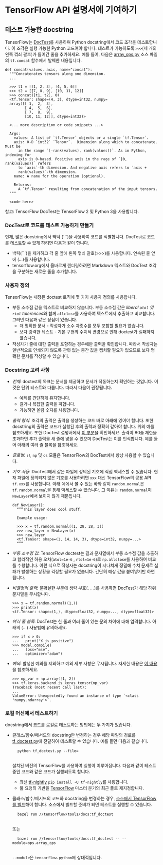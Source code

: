 # TensorFlow API 설명서에 기여하기

## 테스트 가능한 docstring

TensorFlow는 [DocTest](https://docs.python.org/3/library/doctest.html)를 사용하여 Python docstring에서 코드 조각을 테스트합니다. 이 조각은 실행 가능한 Python 코드여야 합니다. 테스트가 가능하도록 `>>>`(세 개의 왼쪽 꺾쇠 괄호)가 들어간 줄을 추가하세요. 예를 들어, 다음은 [array_ops.py](https://www.tensorflow.org/code/tensorflow/python/ops/array_ops.py) 소스 파일의 `tf.concat` 함수에서 발췌한 내용입니다.

```
def concat(values, axis, name="concat"):
  """Concatenates tensors along one dimension.
  ...

  >>> t1 = [[1, 2, 3], [4, 5, 6]]
  >>> t2 = [[7, 8, 9], [10, 11, 12]]
  >>> concat([t1, t2], 0)
  <tf.Tensor: shape=(4, 3), dtype=int32, numpy=
  array([[ 1,  2,  3],
         [ 4,  5,  6],
         [ 7,  8,  9],
         [10, 11, 12]], dtype=int32)>

  <... more description or code snippets ...>

  Args:
    values: A list of `tf.Tensor` objects or a single `tf.Tensor`.
    axis: 0-D `int32` `Tensor`.  Dimension along which to concatenate. Must be
      in the range `[-rank(values), rank(values))`. As in Python, indexing for
      axis is 0-based. Positive axis in the rage of `[0, rank(values))` refers
      to `axis`-th dimension. And negative axis refers to `axis +
      rank(values)`-th dimension.
    name: A name for the operation (optional).

    Returns:
      A `tf.Tensor` resulting from concatenation of the input tensors.
  """

  <code here>
```

참고: TensorFlow DocTest는 TensorFlow 2 및 Python 3을 사용합니다.

### DocTest로 코드를 테스트 가능하게 만들기

현재, 많은 docstring에서 백틱 (```)을 사용하여 코드를 식별합니다. DocTest로 코드를 테스트할 수 있게 하려면 다음과 같이 합니다.

- 백틱(```)을 제거하고 각 줄 앞에 왼쪽 꺾쇠 괄호(>>>)를 사용합니다. 연속된 줄 앞에 (...)를 사용합니다.
- tensorflow.org에서 올바르게 렌더링하려면 Markdown 텍스트와 DocTest 조각을 구분하는 새로운 줄을 추가합니다.

### 사용자 정의

TensorFlow는 내장된 doctest 로직에 몇 가지 사용자 정의를 사용합니다.

- 부동 소수점 값을 텍스트로 비교하지 않습니다. 부동 소수점 값은 *liberal `atol` 및 `rtol` tolerences*와 함께 `allclose`를 사용하여 텍스트에서 추출하고 비교합니다. 그러면 다음과 같은 장점이 있습니다.
    - 더 명확한 문서 - 작성자가 소수 자릿수를 모두 포함할 필요가 없습니다.
    - 보다 강력한 테스트 - 기본 구현의 수치적 변경으로 인해 doctest가 실패하지 않습니다.
- 작성자가 줄에 대한 출력을 포함하는 경우에만 출력을 확인합니다. 따라서 작성자는 일반적으로 인쇄되지 않도록 관련 없는 중간 값을 캡처할 필요가 없으므로 보다 명확한 문서를 작성할 수 있습니다.

### Docstring 고려 사항

- *전체*: doctest의 목표는 문서를 제공하고 문서가 작동하는지 확인하는 것입니다. 이것은 단위 테스트와 다릅니다. 따라서 다음이 권장됩니다.

    - 예제를 간단하게 유지합니다.
    - 길거나 복잡한 출력을 피합니다.
    - 가능하면 올림 숫자를 사용합니다.

- *출력 형식*: 조각의 출력은 출력을 생성하는 코드 바로 아래에 있어야 합니다. 또한 docstring의 출력은 코드가 실행된 후의 출력과 정확히 같아야 합니다. 위의 예를 참조하세요. 또한 DocTest 설명서에서 [이 부분](https://docs.python.org/3/library/doctest.html#warnings)을 확인하세요. 출력이 80줄 제한을 초과하면 추가 출력을 새 줄에 넣을 수 있으며 DocTest는 이를 인식합니다. 예를 들어 아래의 여러 줄 블록을 참조하세요.

- *글로벌*: <code><code data-md-type="codespan">tf</code></code>, `np` 및 `os` 모듈은 TensorFlow의 DocTest에서 항상 사용할 수 있습니다.

- *기호 사용*: DocTest에서 같은 파일에 정의된 기호에 직접 액세스할 수 있습니다. 현재 파일에 정의되지 않은 기호를 사용하려면 `xxx` 대신 TensorFlow의 공용 API `tf.xxx`를 사용합니다. 아래 예에서 볼 수 있는 바와 같이 <code>random.normal</code>은 <code>tf.random.normal</code>을 통해 액세스할 수 있습니다. 그 이유는 <code>random.normal</code>이 `NewLayer`에서 보이지 않기 때문입니다.

    ```
    def NewLayer():
      “””This layer does cool stuff.

      Example usage:

      >>> x = tf.random.normal((1, 28, 28, 3))
      >>> new_layer = NewLayer(x)
      >>> new_layer
      <tf.Tensor: shape=(1, 14, 14, 3), dtype=int32, numpy=...>
      “””
    ```

- *부동 소수점 값*: TensorFlow doctest는 결과 문자열에서 부동 소수점 값을 추출하고 합리적인 허용 오차(`atol=1e-6` , `rtol=1e-6`)로 `np.allclose`를 사용하여 비교를 수행합니다. 이런 식으로 작성자는 docstring이 지나치게 정밀해 수치 문제로 실패가 발생하는 상황을 걱정할 필요가 없습니다. 간단히 예상 값을 붙여넣기만 하면 됩니다.

- *비결정적 출력*: 불확실한 부분에 생략 부호(`...`)를 사용하면 DocTest가 해당 하위 문자열을 무시합니다.

    ```
    >>> x = tf.random.normal((1,))
    >>> print(x)
    <tf.Tensor: shape=(1,), dtype=float32, numpy=..., dtype=float32)>
    ```

- *여러 줄 블록*: DocTest는 한 줄과 여러 줄이 있는 문의 차이에 대해 엄격합니다. 아래의 (...) 사용법에 유의하세요.

    ```
    >>> if x > 0:
    ...   print("X is positive")
    >>> model.compile(
    ...   loss="mse",
    ...   optimizer="adam")
    ```

- *예외*: 발생한 예외를 제외하고 예외 세부 사항은 무시됩니다. 자세한 내용은 [이 내용](https://docs.python.org/3/library/doctest.html#doctest.IGNORE_EXCEPTION_DETAIL)을 참조하세요.

    ```
    >>> np_var = np.array([1, 2])
    >>> tf.keras.backend.is_keras_tensor(np_var)
    Traceback (most recent call last):
    ...
    ValueError: Unexpectedly found an instance of type `<class 'numpy.ndarray'>`.
    ```

### 로컬 머신에서 테스트하기

docstring에서 코드를 로컬로 테스트하는 방법에는 두 가지가 있습니다.

- 클래스/함수/메서드의 docstring만 변경하는 경우 해당 파일의 경로를 [tf_doctest.py](https://www.tensorflow.org/code/tensorflow/tools/docs/tf_doctest.py)에 전달하여 테스트할 수 있습니다. 예를 들면 다음과 같습니다.

    <pre class="prettyprint lang-bsh">
    <code class="devsite-terminal">python tf_doctest.py --file=</code>
    </pre>

    설치된 버전의 TensorFlow를 사용하여 실행이 이루어집니다. 다음과 같이 테스트 중인 코드와 같은 코드가 실행되도록 합니다.

    - 최신 [tf-nightly](https://pypi.org/project/tf-nightly/) `pip install -U tf-nightly`를 사용합니다.
    - 풀 요청의 기반을 [TensorFlow](https://github.com/tensorflow/tensorflow) 마스터 분기의 최근 풀로 재지정합니다.

- 클래스/함수/메서드의 코드와 docstring을 변경하는 경우, [소스에서 TensorFlow를 빌드](../../install/source.md)해야 합니다. 소스에서 빌드할 준비가 되면 테스트를 실행할 수 있습니다.

    <pre class="prettyprint lang-bsh">
    <code class="devsite-terminal">bazel run //tensorflow/tools/docs:tf_doctest</code>
    </pre>

    또는

    <pre class="prettyprint lang-bsh">
    <code class="devsite-terminal">bazel run //tensorflow/tools/docs:tf_doctest -- --module=ops.array_ops</code>
    </pre>

    `--module`은 `tensorflow.python`에 상대적입니다.
